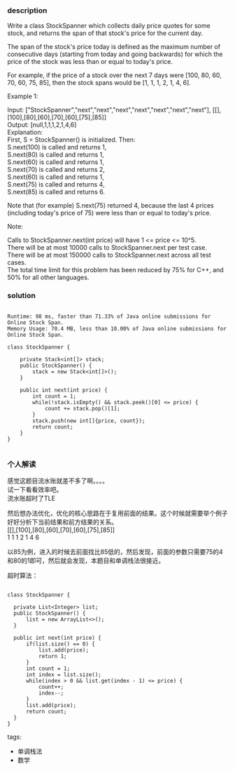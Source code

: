 ### description    
  Write a class StockSpanner which collects daily price quotes for some stock, and returns the span of that stock's price for the current day.  
    
  The span of the stock's price today is defined as the maximum number of consecutive days (starting from today and going backwards) for which the price of the stock was less than or equal to today's price.  
    
  For example, if the price of a stock over the next 7 days were [100, 80, 60, 70, 60, 75, 85], then the stock spans would be [1, 1, 1, 2, 1, 4, 6].  
    
     
    
  Example 1:  
    
  Input: ["StockSpanner","next","next","next","next","next","next","next"], [[],[100],[80],[60],[70],[60],[75],[85]]  
  Output: [null,1,1,1,2,1,4,6]  
  Explanation:   
  First, S = StockSpanner() is initialized.  Then:  
  S.next(100) is called and returns 1,  
  S.next(80) is called and returns 1,  
  S.next(60) is called and returns 1,  
  S.next(70) is called and returns 2,  
  S.next(60) is called and returns 1,  
  S.next(75) is called and returns 4,  
  S.next(85) is called and returns 6.  
    
  Note that (for example) S.next(75) returned 4, because the last 4 prices  
  (including today's price of 75) were less than or equal to today's price.  
     
    
  Note:  
    
  Calls to StockSpanner.next(int price) will have 1 <= price <= 10^5.  
  There will be at most 10000 calls to StockSpanner.next per test case.  
  There will be at most 150000 calls to StockSpanner.next across all test cases.  
  The total time limit for this problem has been reduced by 75% for C++, and 50% for all other languages.  
### solution    
```    
  
Runtime: 98 ms, faster than 71.33% of Java online submissions for Online Stock Span.  
Memory Usage: 70.4 MB, less than 10.00% of Java online submissions for Online Stock Span.  
    
class StockSpanner {  
  
    private Stack<int[]> stack;  
    public StockSpanner() {  
        stack = new Stack<int[]>();  
    }  
  
    public int next(int price) {  
        int count = 1;  
        while(!stack.isEmpty() && stack.peek()[0] <= price) {  
            count += stack.pop()[1];  
        }  
        stack.push(new int[]{price, count});  
        return count;  
    }  
}  
  
```    
    
### 个人解读    
  感觉这题目流水账就差不多了啊。。。。  
  试一下看看效率吧。  
  流水账超时了TLE  
    
  然后想办法优化，优化的核心思路在于复用前面的结果。这个时候就需要举个例子好好分析下当前结果和前方结果的关系。  
  [[],[100],[80],[60],[70],[60],[75],[85]]  
        1     1    1     2    1    4     6  
          
  以85为例，进入的时候去前面找比85低的，然后发现，前面的参数只需要75的4和80的1即可，然后就会发现，本题目和单调栈法很接近。        
    
    
    
  超时算法：  
  ```  
    
class StockSpanner {  
      
    private List<Integer> list;  
    public StockSpanner() {  
        list = new ArrayList<>();  
    }  
  
    public int next(int price) {  
        if(list.size() == 0) {  
            list.add(price);  
            return 1;  
        }  
        int count = 1;  
        int index = list.size();  
        while(index > 0 && list.get(index - 1) <= price) {  
            count++;  
            index--;  
        }  
        list.add(price);  
        return count;  
    }  
}  
  ```  
    
tags:    
  -  单调栈法  
  -  数学  
